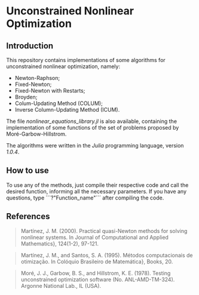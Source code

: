 # Unconstrained Nonlinear Optimization

## Introduction

This repository contains implementations of some algorithms for unconstrained nonlinear optimization, namely:

- Newton-Raphson;
- Fixed-Newton;
- Fixed-Newton with Restarts;
- Broyden;
- Colum-Updating Method (COLUM);
- Inverse  Column-Updating  Method (ICUM).

The file *nonlinear_equations_library.jl* is also available, containing the implementation of some functions of the set of problems proposed by Moré-Garbow-Hillstrom.

The algorithms were written in the *Julia* programming language, version *1.0.4*.

## How to use

To use any of the methods, just compile their respective code and call the desired function, informing all the necessary parameters. If you have any questions, type ```?"Function_name"´´´ after compiling the code.

## References

> Martínez, J. M. (2000). Practical quasi-Newton methods for solving nonlinear systems. In Journal of Computational and Applied Mathematics}, 124(1-2), 97-121.

> Martínez, J. M., and Santos, S. A. (1995). Métodos computacionais de otimização. In Colóquio Brasileiro de Matemática}, Books, 20.

> Moré, J. J., Garbow, B. S., and Hillstrom, K. E. (1978). Testing unconstrained optimization software (No. ANL-AMD-TM-324). Argonne National Lab., IL (USA).


